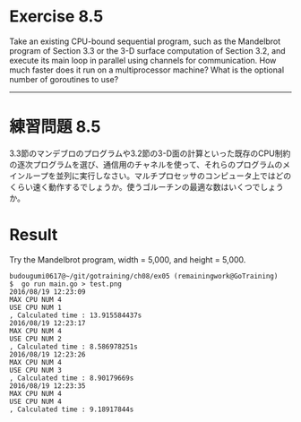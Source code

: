 # Exercise 8.5
Take an existing CPU-bound sequential program, such as the Mandelbrot program of Section 3.3 or the 3-D surface computation of Section 3.2, and execute its main loop in parallel using channels for communication. How much faster does it run on a multiprocessor machine? What is the optional number of goroutines to use?

---
# 練習問題 8.5
3.3節のマンデブロのプログラムや3.2節の3-D面の計算といった既存のCPU制約の逐次プログラムを選び、通信用のチャネルを使って、それらのプログラムのメインループを並列に実行しなさい。マルチプロセッサのコンピュータ上ではどのくらい速く動作するでしょうか。使うゴルーチンの最適な数はいくつでしょうか。

# Result

Try the Mandelbrot program, width = 5,000, and  height = 5,000.

````shel
budougumi0617@~/git/gotraining/ch08/ex05 (remainingwork@GoTraining)
$  go run main.go > test.png
2016/08/19 12:23:09
MAX CPU NUM 4
USE CPU NUM 1
, Calculated time : 13.915584437s
2016/08/19 12:23:17
MAX CPU NUM 4
USE CPU NUM 2
, Calculated time : 8.586978251s
2016/08/19 12:23:26
MAX CPU NUM 4
USE CPU NUM 3
, Calculated time : 8.90179669s
2016/08/19 12:23:35
MAX CPU NUM 4
USE CPU NUM 4
, Calculated time : 9.18917844s
````
